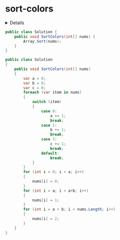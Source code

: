 # sort-colors

<details>

给定一个包含红色、白色和蓝色，一共 n 个元素的数组，原地对它们进行排序，使得相同颜色的元素相邻，并按照红色、白色、蓝色顺序排列。

此题中，我们使用整数 0、 1 和 2 分别表示红色、白色和蓝色。

注意:
不能使用代码库中的排序函数来解决这道题。

示例:

输入: [2,0,2,1,1,0]
输出: [0,0,1,1,2,2]
进阶：

一个直观的解决方案是使用计数排序的两趟扫描算法。
首先，迭代计算出0、1 和 2 元素的个数，然后按照0、1、2的排序，重写当前数组。
你能想出一个仅使用常数空间的一趟扫描算法吗？

来源：力扣（LeetCode）
链接：https://leetcode-cn.com/problems/sort-colors
著作权归领扣网络所有。商业转载请联系官方授权，非商业转载请注明出处。

</details>

```C#
public class Solution {
    public void SortColors(int[] nums) {
        Array.Sort(nums);
    }
}
```

```C#
public class Solution
{
    public void SortColors(int[] nums)
    {
        var a = 0;
        var b = 0;
        var c = 0;
        foreach (var item in nums)
        {
            switch (item)
            {
                case 0:
                    a += 1;
                    break;
                case 1:
                    b += 1;
                    break;
                case 3:
                    c += 1;
                    break;
                default:
                    break;
            }
        }
        for (int i = 0; i < a; i++)
        {
            nums[i] = 0;
        }
        for (int i = a; i < a+b; i++)
        {
            nums[i] = 1;
        }
        for (int i = a + b; i < nums.Length; i++)
        {
            nums[i] = 2;
        }
    }
}
```